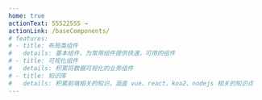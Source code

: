 ```yaml
---
home: true
actionText: 55522555 →
actionLink: /baseComponents/
# features:
# - title: 布局类组件
#   details: 基本组件，为常用组件提供快速，可用的组件
# - title: 可视化组件
#   details: 积累将数据可视化的业务组件
# - title: 知识库
#   details: 积累前端相关的知识，涵盖 vue、react、koa2、nodejs 相关的知识点
---
```

